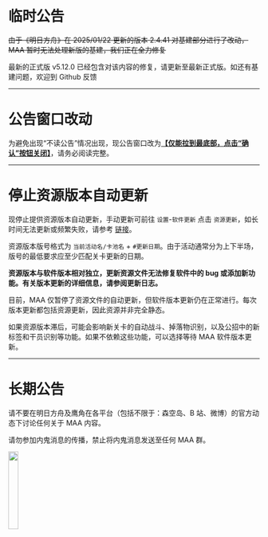 # 临时公告

~~由于《明日方舟》在 2025/01/22 更新的版本 2.4.41 对基建部分进行了改动，MAA 暂时无法处理新版的基建，我们正在全力修复~~

最新的正式版 v5.12.0 已经包含对该内容的修复，请更新至最新正式版。如还有基建问题，欢迎到 Github 反馈

----

# 公告窗口改动

为避免出现“不读公告”情况出现，现公告窗口改为<u>**【仅能拉到最底部，点击“确认”按钮关闭】**</u>，请务必阅读完整。

----

# 停止资源版本自动更新

现停止提供资源版本自动更新，手动更新可前往 `设置`-`软件更新` 点击 `资源更新`，如长时间无法更新或频繁失败，请参考 [链接](https://github.com/MaaAssistantArknights/MaaAssistantArknights/issues/10033)。

资源版本版号格式为 `当前活动名/卡池名` + `#更新日期`。由于活动通常分为上下半场，版号的最低要求应至少匹配关卡更新的日期。

**资源版本与软件版本相对独立，更新资源文件无法修复软件中的 bug 或添加新功能。有关版本更新的详细信息，请参阅更新日志。**

目前，MAA 仅暂停了资源文件的自动更新，但软件版本更新仍在正常进行。每次版本更新都包括资源更新，因此资源并非完全静态。

如果资源版本滞后，可能会影响新关卡的自动战斗、掉落物识别，以及公招中的新标签和干员识别等功能。如果不依赖这些功能，可以选择等待 MAA 软件版本更新。

----

# 长期公告

请不要在明日方舟及鹰角在各平台（包括不限于：森空岛、B 站、微博）的官方动态下讨论任何关于 MAA 内容。  

请勿参加内鬼消息的传播，禁止将内鬼消息发送至任何 MAA 群。  

<img src="https://ota.maa.plus/MaaAssistantArknights/api/announcements/img/NoSkland.jpg" width="20%" /><br>
